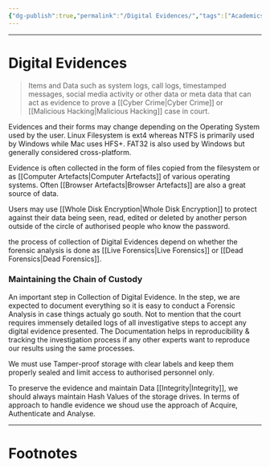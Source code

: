 ```yaml
---
{"dg-publish":true,"permalink":"/Digital Evidences/","tags":["Academics","CyberSec"]}
---
```



---
# Digital Evidences
> Items and Data such as system logs, call logs, timestamped messages, social media activity or other data or meta data that can act as evidence to prove a [[Cyber Crime\|Cyber Crime]] or [[Malicious Hacking\|Malicious Hacking]] case in court.

Evidences and their forms may change depending on the Operating System used by the user. Linux Filesystem is ext4 whereas NTFS is primarily used by Windows while Mac uses HFS+. FAT32 is also used by Windows but generally considered cross-platform.

Evidence is often collected in the form of files copied from the filesystem or as [[Computer Artefacts\|Computer Artefacts]] of various operating systems. Often [[Browser Artefacts\|Browser Artefacts]] are also a great source of data.

Users may use [[Whole Disk Encryption\|Whole Disk Encryption]] to protect against their data being seen, read, edited or deleted by another person outside of the circle of authorised people who know the password. 

the process of collection of Digital Evidences depend on whether the forensic analysis is done as [[Live Forensics\|Live Forensics]] or [[Dead Forensics\|Dead Forensics]].

### Maintaining the Chain of Custody
An important step in Collection of Digital Evidence. 
In the step, we are expected to document everything so it is easy to conduct a Forensic Analysis in case things actualy go south. Not to mention that the court requires immensely detailed logs of all investigative steps to accept any digital evidence presented. The Documentation helps in reproducibility & tracking the investigation process if any other experts want to reproduce our results using the same processes.


We must use Tamper-proof storage with clear labels and keep them properly sealed and limit access to authorised personnel only.

To preserve the evidence and maintain Data [[Integrity\|Integrity]], we should always maintain Hash Values of the storage drives. In terms of approach to handle evidence we shoud use the approach of Acquire, Authenticate and Analyse.

---
# Footnotes